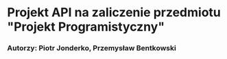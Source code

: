# Projekt API na zaliczenie przedmiotu "Projekt Programistyczny"
### Autorzy: Piotr Jonderko, Przemysław Bentkowski